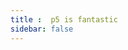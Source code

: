 ```yaml
---
title :  p5 is fantastic
sidebar: false
---
```

<ClientOnly>
<p5 type="directionalLight"></p5>
</ClientOnly>